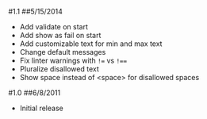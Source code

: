 #1.1
##5/15/2014
* Add validate on start
* Add show as fail on start
* Add customizable text for min and max text
* Change default messages
* Fix linter warnings with `!=` vs `!==`
* Pluralize disallowed text
* Show space instead of &lt;space&gt; for disallowed spaces

#1.0
##6/8/2011
* Initial release